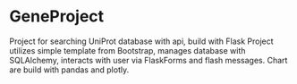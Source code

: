 # GeneProject
Project for searching UniProt database with api, build with Flask
Project utilizes simple template from Bootstrap, manages database with SQLAlchemy, interacts with user via FlaskForms and flash messages.
Chart are build with pandas and plotly.
